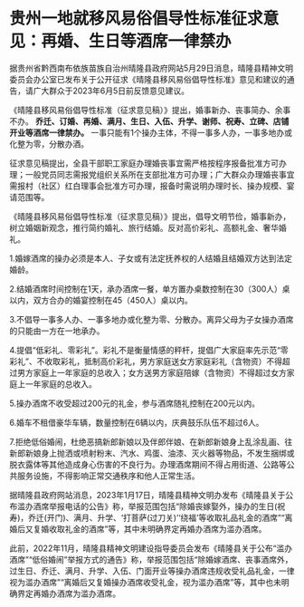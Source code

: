 

# 贵州一地就移风易俗倡导性标准征求意见：再婚、生日等酒席一律禁办

据贵州省黔西南布依族苗族自治州晴隆县政府网站5月29日消息，晴隆县精神文明委员会办公室已发布关于公开征求《晴隆县移风易俗倡导性标准》意见和建议的通告，请广大群众于2023年6月5日前反馈意见建议。

《晴隆县移风易俗倡导性标准（征求意见稿）》提出，婚事新办、丧事简办、余事不办。
**乔迁、订婚、再婚、满月、生日、入伍、升学、谢师、祝寿、立碑、店铺开业等酒席一律禁办。**
一事只能有1个操办主体，不得一事多人办，一事多地办或化整为零，分散办酒。

征求意见稿提出，全县干部职工家庭办理婚丧事宜需严格按程序报备批准方可办理；一般党员同志需报党组织关系所在支部批准方可办理；广大群众办理婚丧事宜需报村（社区）红白理事会批准方可办理，报备时需说明办理时长、操办规模、宴请范围等。

《晴隆县移风易俗倡导性标准（征求意见稿）》提出，倡导文明节俭，婚事新办，树立婚姻新观念，推行简约婚礼、旅行结婚。反对高价彩礼、高额礼金、奢华婚礼。

1.婚嫁酒席的操办必须是本人、子女或有法定抚养权的人结婚且结婚双方达到法定婚龄。

2.结婚酒席时间控制在1天，承办酒席一餐，单方置办桌数控制在30（300人）桌以内，双方合办的婚宴控制在45（450人）桌以内。

3.不倡导一事多人办、一事多地办或化整为零、分散办。离异父母为子女操办酒席的只能由一方在一地承办。

4.提倡“低彩礼、零彩礼”。彩礼不是衡量情感的秤杆，提倡广大家庭率先示范“零彩礼”、不收取彩礼，抵制高价彩礼，男方家庭送女方家庭彩礼（含物资）不得超过男方家庭上一年家庭的总收入；女方送男方家庭陪嫁（含物资）不得超过女方家庭上一年家庭的总收入。

5.操办酒席不收受超过200元的礼金，参与酒席随礼控制在200元以内。

6.婚车不租借豪华车辆，数量控制在6辆以内，庆典鼓乐队伍不超过6人。

7.拒绝低俗婚闹，杜绝恶搞新郎新娘以及伴郎伴娘、在新郎新娘身上乱涂乱画、往新郎新娘身上抛洒或喷射粉末、汽水、鸡蛋、油漆、灭火器等物品，不发生捆绑或脱衣露体等其他造成身心伤害的不良行为。办理酒席期间不得占用街道、公路等公共服务设施，不得影响正常交通秩序和他人正常生活。

据晴隆县政府网站消息，2023年1月17日，晴隆县精神文明办发布《晴隆县关于公布滥办酒席举报电话的公告》称，举报范围包括“除婚丧嫁娶外，操办的生日(祝寿)，乔迁(开门)、满月、升学、‘打菩萨(过刀关)’‘绕福’等收取礼品礼金的酒席”“离婚后又复婚收取礼金的酒席”等，其中未明确界定再婚办酒席为滥办酒席。

此前，2022年11月，晴隆县精神文明建设指导委员会发布《晴隆县关于公布“滥办酒席”“低俗婚闹”举报方式的通告》称，举报范围包括“除婚嫁酒席、丧事酒席外，过生日、乔迁、满月、升学、入伍、门面开业等操办酒席违规收受礼品礼金，一律视为滥办酒席”“离婚后又复婚操办酒席收受礼金，视为滥办酒席”等，其中也未明确界定再婚办酒席为滥办酒席。

